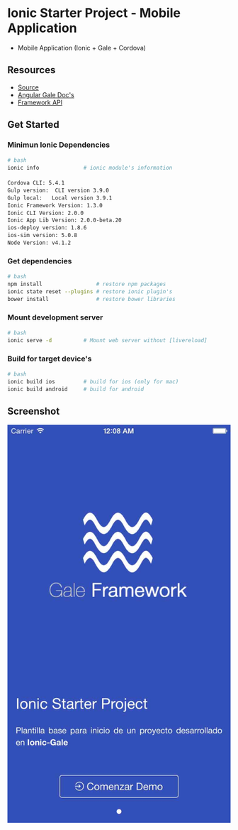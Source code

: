 # Ionic Starter Project - Mobile Application

- Mobile Application (Ionic + Gale + Cordova)

## Resources 

- [Source](https://github.com/dmunozgaete/angular-gale-starter-ionic)
- [Angular Gale Doc's](http://angular-gale.azurewebsites.net/)
- [Framework API](http://gale.azurewebsites.net/)

## Get Started

### Minimun Ionic Dependencies

```sh
# bash
ionic info				# ionic module's information

Cordova CLI: 5.4.1
Gulp version:  CLI version 3.9.0
Gulp local:   Local version 3.9.1
Ionic Framework Version: 1.3.0
Ionic CLI Version: 2.0.0
Ionic App Lib Version: 2.0.0-beta.20
ios-deploy version: 1.8.6 
ios-sim version: 5.0.8 
Node Version: v4.1.2
```

### Get dependencies

```sh
# bash
npm install					# restore npm packages
ionic state reset --plugins	# restore ionic plugin's
bower install				# restore bower libraries
```

### Mount development server

```sh
# bash
ionic serve -d			# Mount web server without [livereload]
```

### Build for target device's

```sh
# bash
ionic build	ios			# build for ios (only for mac)
ionic build	android		# build for android
```

## Screenshot

![](./screenshots/ss-1.jpg)
